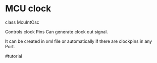 # MCU clock

class McuIntOsc

Controls clock Pins 
Can generate clock out signal.

It can be created in xml file or automatically if there are clockpins in any Port.


#tutorial